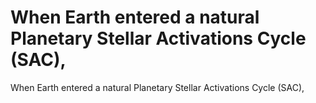 # When Earth entered a natural Planetary Stellar Activations Cycle (SAC),

When Earth entered a natural Planetary Stellar Activations Cycle (SAC),